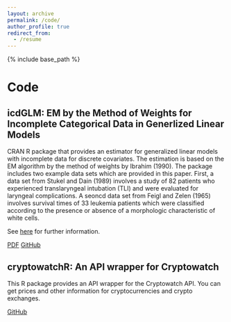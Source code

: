 ```yaml
---
layout: archive
permalink: /code/
author_profile: true
redirect_from:
  - /resume
---
```


{% include base_path %}

# Code

## icdGLM: EM by the Method of Weights for Incomplete Categorical Data in Generlized Linear Models

CRAN R package that provides an estimator for generalized linear models with incomplete data for discrete covariates. The estimation is based on the EM algorithm by the method of weights by Ibrahim (1990). The package includes two example data sets which are provided in this paper. First, a data set from Stukel and Dain (1989) involves a study of 82 patients who experienced translaryngeal intubation (TLI) and were evaluated for laryngeal complications. A seoncd data set from Feigl and Zelen (1965) involves survival times of 33 leukemia patients which were classified according to the presence or absence of a morphologic characteristic of white cells.

See [here](https://rdocumentation.org/packages/icdGLM/versions/1.0.0) for further information.

[PDF](https://cran.r-project.org/web/packages/icdGLM/icdGLM.pdf) [GitHub](https://github.com/lorenzbr/icdGLM)

## cryptowatchR: An API wrapper for Cryptowatch

This R package provides an API wrapper for the Cryptowatch API. You can get prices and other information for cryptocurrencies and crypto exchanges.

[GitHub](https://github.com/lorenzbr/cryptowatchR)